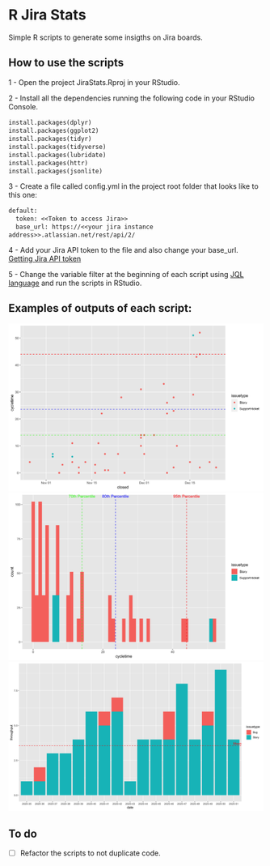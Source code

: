 # R Jira Stats

Simple R scripts to generate some insigths on Jira boards.

## How to use the scripts

1 - Open the project JiraStats.Rproj in your RStudio.

2 - Install all the dependencies running the following code in your RStudio Console.

```{R}
install.packages(dplyr)
install.packages(ggplot2)
install.packages(tidyr)
install.packages(tidyverse)
install.packages(lubridate)
install.packages(httr)
install.packages(jsonlite)

```

3 - Create a file called config.yml in the project root folder that looks like to this one: 

```{yml}
default:
  token: <<Token to access Jira>>
  base_url: https://<<your jira instance address>>.atlassian.net/rest/api/2/
```
4 - Add your Jira API token to the file and also change your base_url.
[Getting Jira API token](https://confluence.atlassian.com/cloud/api-tokens-938839638.html)

5 - Change the variable filter at the beginning of each script using [JQL language](https://www.atlassian.com/software/jira/guides/expand-jira/jql) and run the scripts in RStudio.

## Examples of outputs of each script:
![Scatter Plot](img/scatterplot.jpg)
![Histogram](img/histogram.jpg)
![Throughput](img/throughput.jpg)


## To do
- [ ] Refactor the scripts to not duplicate code.
